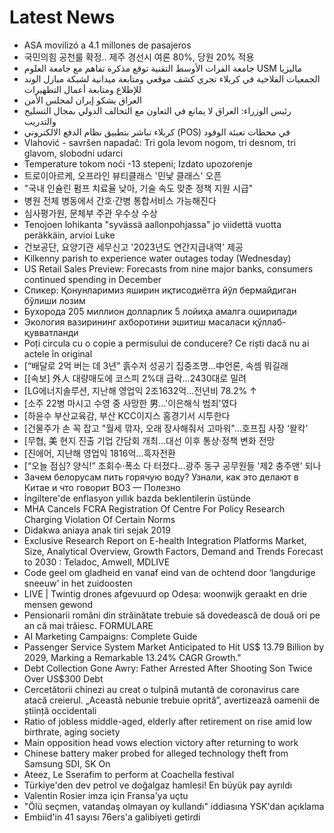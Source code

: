# Latest News
-  ASA movilizó a 4.1 millones de pasajeros
-  국민의힘 공천룰 확정.. 제주 경선시 여론 80%, 당원 20% 적용
-  جامعة الفرات الأوسط التقنية توقع مذكرة تفاهم مع جامعة العلوم USM ماليزيا
-  الجمعيات الفلاحية في كربلاء تجري كشف موقعي ومتابعة ميدانية لشبكة مبازل الوند للإطلاع ومتابعة أعمال التطهيرات
-  العراق يشكو إيران لمجلس الأمن
-  رئيس الوزراء: العراق لا يمانع في التعاون مع التحالف الدولي بمجال التسليح والتدريب
-  كربلاء تباشر بتطبيق نظام الدفع الالكتروني (POS) في محطات تعبئة الوقود
-  Vlahović - savršen napadač: Tri gola levom nogom, tri desnom, tri glavom, slobodni udarci
-  Temperature tokom noći -13 stepeni; Izdato upozorenje
-  트로이아르케, 오프라인 뷰티클래스 '민낯 클래스' 오픈
-  "국내 인슐린 펌프 치료율 낮아, 기술 속도 맞춘 정책 지원 시급"
-  병원 전체 병동에서 간호·간병 통합서비스 가능해진다
-  심사평가원, 문체부 주관 우수상 수상
-  Tenojoen lohikanta "syvässä aallonpohjassa" jo viidettä vuotta peräkkäin, arvioi Luke
-  건보공단, 요양기관 세무신고 '2023년도 연간지급내역' 제공
-  Kilkenny parish to experience water outages today (Wednesday)
-  US Retail Sales Preview: Forecasts from nine major banks, consumers continued spending in December
-  Спикер: Қонунларимиз яширин иқтисодиётга йўл бермайдиган бўлиши лозим
-  Бухорода 205 миллион долларлик 5 лойиҳа амалга оширилади
-  Экология вазирининг ахборотини эшитиш масаласи қўллаб-қувватланди
-  Poți circula cu o copie a permisului de conducere? Ce riști dacă nu ai actele în original
-  [“배달로 2억 버는 데 3년” 흙수저 성공기 집중조명…中언론, 속셈 뭐길래
-  [[속보] 外人 대량매도에 코스피 2%대 급락…2430대로 밀려
-  [LG에너지솔루션, 지난해 영업익 2조1632억…전년비 78.2% ↑
-  [소주 22병 마시고 수영 중 사망한 男…'이은해식 범죄'였다
-  [하윤수 부산교육감, 부산 KCC이지스 홈경기서 시투한다
-  [건물주가 손 꼭 잡고 "월세 깎자, 오래 장사해줘서 고마워"…호프집 사장 ‘왈칵’
-  [무협, 美 현지 진출 기업 간담회 개최…대선 이후 통상·정책 변화 전망
-  [진에어, 지난해 영업익 1816억…흑자전환
-  [“오늘 점심? 양식!” 조회수·폭소 다 터졌다...광주 동구 공무원들 '제2 충주맨' 되나
-  Зачем белорусам пить горячую воду? Узнали, как это делают в Китае и что говорит ВОЗ — Полезно
-  İngiltere'de enflasyon yıllık bazda beklentilerin üstünde
-  MHA Cancels FCRA Registration Of Centre For Policy Research Charging Violation Of Certain Norms
-  Didakwa aniaya anak tiri sejak 2019
-  Exclusive Research Report on E-health Integration Platforms Market, Size, Analytical Overview, Growth Factors, Demand and Trends Forecast to 2030 : Teladoc, Amwell, MDLIVE
-  Code geel om gladheid en vanaf eind van de ochtend door ‘langdurige sneeuw’ in het zuidoosten
-  LIVE | Twintig drones afgevuurd op Odesa: woonwijk geraakt en drie mensen gewond
-  Pensionarii români din străinătate trebuie să dovedească de două ori pe an că mai trăiesc. FORMULARE
-  AI Marketing Campaigns: Complete Guide
-  Passenger Service System Market Anticipated to Hit US$ 13.79 Billion by 2029, Marking a Remarkable 13.24% CAGR Growth."
-  Debt Collection Gone Awry: Father Arrested After Shooting Son Twice Over US$300 Debt
-  Cercetătorii chinezi au creat o tulpină mutantă de coronavirus care atacă creierul. „Această nebunie trebuie oprită”, avertizează oamenii de știință occidentali
-  Ratio of jobless middle-aged, elderly after retirement on rise amid low birthrate, aging society
-  Main opposition head vows election victory after returning to work
-  Chinese battery maker probed for alleged technology theft from Samsung SDI, SK On
-  Ateez, Le Sserafim to perform at Coachella festival
-  Türkiye'den dev petrol ve doğalgaz hamlesi! En büyük pay ayrıldı
-  Valentin Rosier imza için Fransa'ya uçtu
-  "Ölü seçmen, vatandaş olmayan oy kullandı" iddiasına YSK'dan açıklama
-  Embiid'in 41 sayısı 76ers'a galibiyeti getirdi
